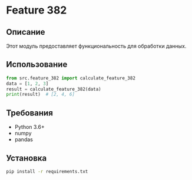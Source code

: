 # Feature 382
## Описание
Этот модуль предоставляет функциональность для обработки данных.
## Использование
```python
from src.feature_382 import calculate_feature_382
data = [1, 2, 3]
result = calculate_feature_382(data)
print(result)  # [2, 4, 6]
```
## Требования
- Python 3.6+
- numpy
- pandas
## Установка
```bash
pip install -r requirements.txt
```